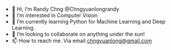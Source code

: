 - 👋 Hi, I’m Randy Chng @Chngyuanlongrandy
- 👀 I’m interested in Computer Vision
- 🌱 I’m currently learning Python for Machine Learning and Deep Learning.
- 💞️ I’m looking to collaborate on anything under the sun!
- 📫 How to reach me. Via email chngyuanlong@gmail.com

<!---
hashketh/hashketh is a ✨ special ✨ repository because its `README.md` (this file) appears on your GitHub profile.
You can click the Preview link to take a look at your changes.
--->
